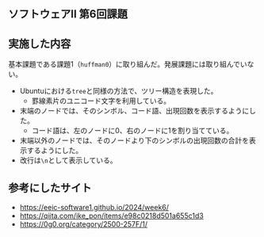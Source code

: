 ## ソフトウェアII 第6回課題

## 実施した内容

基本課題である課題1（`huffman0`）に取り組んだ。発展課題には取り組んでいない。

- Ubuntuにおける`tree`と同様の方法で、ツリー構造を表現した。
  - 罫線素片のユニコード文字を利用している。
- 末端のノードでは、そのシンボル、コード語、出現回数を表示するようにした。
  - コード語は、左のノードに0、右のノードに1を割り当てている。
- 末端以外のノードでは、そのノードより下のシンボルの出現回数の合計を表示するようにした。
- 改行は`\n`として表示している。

## 参考にしたサイト

- https://eeic-software1.github.io/2024/week6/
- https://qiita.com/ike_pon/items/e98c0218d501a655c1d3
- https://0g0.org/category/2500-257F/1/
